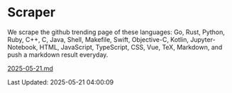 # Scraper

We scrape the github trending page of these languages: Go, Rust, Python, Ruby, C++, C, Java, Shell, Makefile, Swift, Objective-C, Kotlin, Jupyter-Notebook, HTML, JavaScript, TypeScript, CSS, Vue, TeX, Markdown, and push a markdown result everyday.

[2025-05-21.md](https://github.com/yangwenmai/github-trending-backup/blob/master/2025-05-21.md)

Last Updated: 2025-05-21 04:00:09